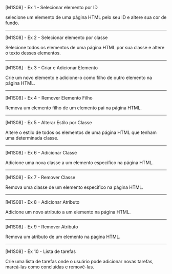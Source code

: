 [M1S08] - Ex 1 - Selecionar elemento por ID

selecione um elemento de uma página HTML pelo seu ID e altere sua cor de fundo.

------------------------------------------------------

[M1S08] - Ex 2 - Selecionar elemento por classe

Selecione todos os elementos de uma página HTML por sua classe e altere o texto desses elementos.

------------------------------------------------------

[M1S08] - Ex 3 - Criar e Adicionar Elemento

Crie um novo elemento e adicione-o como filho de outro elemento na página HTML.


------------------------------------------------------

[M1S08] - Ex 4 - Remover Elemento Filho

Remova um elemento filho de um elemento pai na página HTML.

------------------------------------------------------

[M1S08] - Ex 5 - Alterar Estilo por Classe

Altere o estilo de todos os elementos de uma página HTML que tenham uma determinada classe.

------------------------------------------------------

[M1S08] - Ex 6 - Adicionar Classe

Adicione uma nova classe a um elemento específico na página HTML.

------------------------------------------------------

[M1S08] - Ex 7 - Remover Classe

Remova uma classe de um elemento específico na página HTML.

------------------------------------------------------

[M1S08] - Ex 8 - Adicionar Atributo

Adicione um novo atributo a um elemento na página HTML.

------------------------------------------------------

[M1S08] - Ex 9 - Remover Atributo

Remova um atributo de um elemento na página HTML.

------------------------------------------------------

[M1S08] - Ex 10 - Lista de tarefas

Crie uma lista de tarefas onde o usuário pode adicionar novas tarefas, marcá-las como concluídas e removê-las.